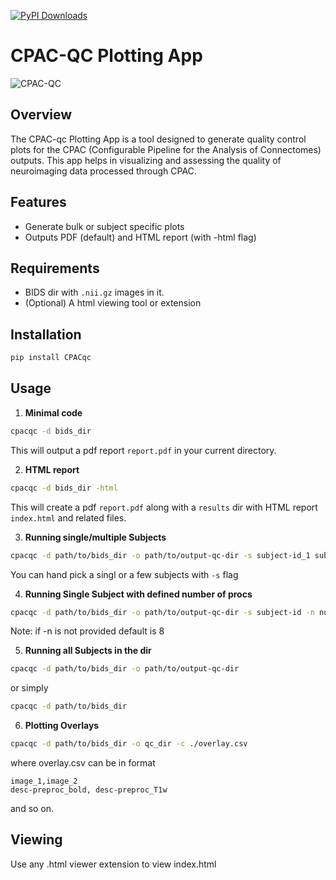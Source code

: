 [![PyPI Downloads](https://static.pepy.tech/badge/cpacqc)](https://pepy.tech/projects/cpacqc)

# CPAC-QC Plotting App

![CPAC-QC](https://raw.githubusercontent.com/birajstha/bids_qc/main/static/cpac-qc.png)

## Overview

The CPAC-qc Plotting App is a tool designed to generate quality control plots for the CPAC (Configurable Pipeline for the Analysis of Connectomes) outputs. This app helps in visualizing and assessing the quality of neuroimaging data processed through CPAC.

## Features

- Generate bulk or subject specific plots
- Outputs PDF (default) and HTML report (with -html flag)

## Requirements

- BIDS dir with `.nii.gz` images in it.
- (Optional) A html viewing tool or extension

## Installation

```bash
pip install CPACqc
```

## Usage


1. **Minimal code**

```bash
cpacqc -d bids_dir
```

This will output a pdf report `report.pdf` in your current directory.


2. **HTML report**

```bash
cpacqc -d bids_dir -html
```

This will create a pdf `report.pdf` along with a `results` dir with HTML report `index.html` and related files.


3. **Running single/multiple Subjects**

```bash
cpacqc -d path/to/bids_dir -o path/to/output-qc-dir -s subject-id_1 subject-id_2
```

You can hand pick a singl or a few subjects with `-s` flag


4. **Running Single Subject with defined number of procs**

```bash
cpacqc -d path/to/bids_dir -o path/to/output-qc-dir -s subject-id -n number-of-procs
```

Note: if -n is not provided default is 8


5. **Running all Subjects in the dir**

```bash
cpacqc -d path/to/bids_dir -o path/to/output-qc-dir
```

or simply

```bash
cpacqc -d path/to/bids_dir
```


6. **Plotting Overlays**

```bash
cpacqc -d path/to/bids_dir -o qc_dir -c ./overlay.csv
```

where overlay.csv can be in format

```csv
image_1,image_2
desc-preproc_bold, desc-preproc_T1w
```

and so on.


## Viewing

Use any .html viewer extension to view index.html
